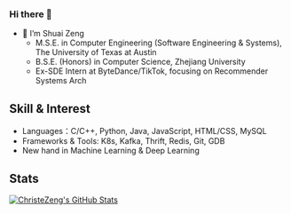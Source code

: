 ### Hi there 👋
- 🌱 I’m Shuai Zeng
  - M.S.E. in Computer Engineering (Software Engineering & Systems), The University of Texas at Austin
  - B.S.E. (Honors) in Computer Science, Zhejiang University
  - Ex-SDE Intern at ByteDance/TikTok, focusing on Recommender Systems Arch

## Skill & Interest
- Languages：C/C++, Python, Java, JavaScript, HTML/CSS, MySQL
- Frameworks & Tools: K8s, Kafka, Thrift, Redis, Git, GDB
- New hand in Machine Learning & Deep Learning

## Stats

<a href="https://github.com/ChristeZeng/ChristeZeng">
  <img align="center" src="https://github-readme-stats.vercel.app/api/top-langs/?username=ChristeZeng&langs_count=10&layout=compact" alt="ChristeZeng's GitHub Stats" /></a>

<!-- <a href="https://github.com/ChristeZeng">
  <img align="center" src="https://github-readme-stats.vercel.app/api?username=ChristeZeng&show_icons=true&line_height=27&count_private=true&title_color=6aa6f8" alt="ChristeZeng's GitHub Stats" /></a>
-->

<!-- ![nothing](https://visitor-badge.laobi.icu/badge?page_id=ChristeZeng)
 -->
<!-- [![ChristeZeng's github stats](https://github-readme-stats.vercel.app/api?username=ChristeZeng "![ChristeZeng's github stats")](https://github.com/ChristeZeng/github-readme-stats)

[![Top Langs](https://github-readme-stats.vercel.app/api/top-langs/?username=ChristeZeng&layout=compact)](https://github.com/ChristeZeng/github-readme-stats) -->

<!--
**ChristeZeng/ChristeZeng** is a ✨ _special_ ✨ repository because its `README.md` (this file) appears on your GitHub profile.

Here are some ideas to get you started:

- 🔭 I’m currently working on ByteDance as an Infra Developer
- 🌱 I’m currently learning School of Computer Science, Zhejiang University
- 👯 I’m looking to collaborate on ...
- 🤔 I’m looking for help with ...
- 💬 Ask me about ...
- 📫 How to reach me: ...
- 😄 Pronouns: ...
- ⚡ Fun fact: ...
-->
